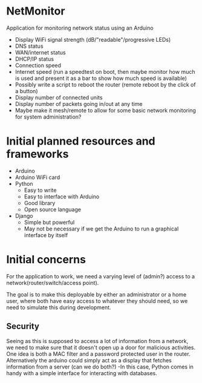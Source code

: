 # NetMonitor
Application for monitoring network status using an Arduino

- Display WiFi signal strength (dB/"readable"/progressive LEDs)
- DNS status
- WAN/internet status
- DHCP/IP status
- Connection speed
- Internet speed (run a speedtest on boot, then maybe       monitor how much is used and present it as a
bar to show how much speed is available)
- Possibly write a script to reboot the router (remote reboot by the click of a button)
- Display number of connected units
- Display number of packets going in/out at any time
- Maybe make it mesh/remote to allow for some basic network monitoring for system
administration?

# Initial planned resources and frameworks
- Arduino
- Arduino WiFi card
- Python
  -  Easy to write
  -  Easy to interface with Arduino
  -  Good library
  -  Open source language
- Django
  - Simple but powerful
  - May not be necessary if we get the Arduino to run a graphical interface by itself

# Initial concerns
For the application to work, we need a varying level of (admin?) access to a network(router/switch/access point).

The goal is to make this deployable by either an administrator or a home user, where both have easy access to whatever they should need, so we need to simulate this during development.

## Security
Seeing as this is supposed to access a lot of information from a network, we need to make sure that it doesn't open up a door for malicious activities.     
One idea is both a MAC filter and a password protected user in the router.      
Alternatively the arduino could simply act as a display that fetches information from a server (can we do both?)
-In this case, Python comes in handy with a simple interface for interacting with databases.


